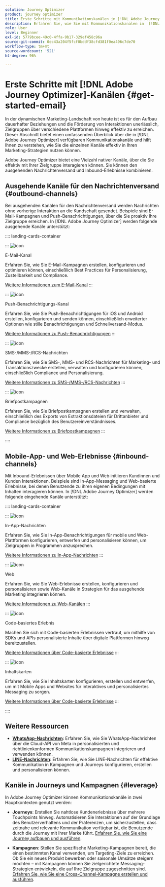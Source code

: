 ```yaml
---
solution: Journey Optimizer
product: journey optimizer
title: Erste Schritte mit Kommunikationskanälen in [!DNL Adobe Journey Optimizer]
description: Erfahren Sie, wie Sie mit Kommunikationskanälen in  [!DNL Adobe Journey Optimizer]  arbeiten.
role: User
level: Beginner
exl-id: 5779bcee-49c0-4ffa-9b17-329ef458c96a
source-git-commit: 0ec43a204f5fcf0bddf38cfd381f0ea496c7de70
workflow-type: tm+mt
source-wordcount: '521'
ht-degree: 96%

---
```



# Erste Schritte mit [!DNL Adobe Journey Optimizer]-Kanälen {#get-started-email}

In der dynamischen Marketing-Landschaft von heute ist es für den Aufbau dauerhafter Beziehungen und die Förderung von Interaktionen unerlässlich, Zielgruppen über verschiedene Plattformen hinweg effektiv zu erreichen. Dieser Abschnitt bietet einen umfassenden Überblick über die in [!DNL Adobe Journey Optimizer] verfügbaren Kommunikationskanäle und hilft Ihnen zu verstehen, wie Sie die einzelnen Kanäle effektiv in Ihren Marketing-Strategien nutzen können.

Adobe Journey Optimizer bietet eine Vielzahl nativer Kanäle, über die Sie effektiv mit Ihrer Zielgruppe interagieren können. Sie können den ausgehenden Nachrichtenversand und Inbound-Erlebnisse kombinieren.

## Ausgehende Kanäle für den Nachrichtenversand {#outbound-channels}

Bei ausgehenden Kanälen für den Nachrichtenversand werden Nachrichten ohne vorherige Interaktion an die Kundschaft gesendet. Beispiele sind E-Mail-Kampagnen und Push-Benachrichtigungen, über die Sie proaktiv Ihre Zielgruppe erreichen. In [!DNL Adobe Journey Optimizer] werden folgende ausgehende Kanäle unterstützt:

:::: landing-cards-container

:::
![icon](https://cdn.experienceleague.adobe.com/icons/envelope.svg)

E-Mail-Kanal

Erfahren Sie, wie Sie E-Mail-Kampagnen erstellen, konfigurieren und optimieren können, einschließlich Best Practices für Personalisierung, Zustellbarkeit und Compliance.

[Weitere Informationen zum E-Mail-Kanal](../../rp_landing_pages/email-landing-page.md)
:::

:::
![icon](https://cdn.experienceleague.adobe.com/icons/bell.svg)

Push-Benachrichtigungs-Kanal

Erfahren Sie, wie Sie Push-Benachrichtigungen für iOS und Android erstellen, konfigurieren und senden können, einschließlich erweiterter Optionen wie stille Benachrichtigungen und Schnellversand-Modus.

[Weitere Informationen zu Push-Benachrichtigungen](../../rp_landing_pages/push-landing-page.md)
:::

:::
![icon](https://cdn.experienceleague.adobe.com/icons/comment-dots.svg)

SMS-/MMS-/RCS-Nachrichten

Erfahren Sie, wie Sie SMS-, MMS- und RCS-Nachrichten für Marketing- und Transaktionszwecke erstellen, verwalten und konfigurieren können, einschließlich Compliance und Personalisierung.

[Weitere Informationen zu SMS-/MMS-/RCS-Nachrichten](../../rp_landing_pages/sms-landing-page.md)
:::

:::
![icon](https://cdn.experienceleague.adobe.com/icons/mail-bulk.svg)

Briefpostkampagnen

Erfahren Sie, wie Sie Briefpostkampagnen erstellen und verwalten, einschließlich des Exports von Extraktionsdateien für Drittanbieter und Compliance bezüglich des Benutzereinverständnisses.

[Weitere Informationen zu Briefpostkampagnen](../../rp_landing_pages/direct-mail-landing-page.md)
:::

::::

## Mobile-App- und Web-Erlebnisse {#inbound-channels}

Mit Inbound-Erlebnissen über Mobile App und Web initiieren Kundinnen und Kunden Interaktionen. Beispiele sind In-App-Messaging und Web-basierte Erlebnisse, bei denen Benutzende zu ihren eigenen Bedingungen mit Inhalten interagieren können. In [!DNL Adobe Journey Optimizer] werden folgende eingehende Kanäle unterstützt:

:::: landing-cards-container

:::
![icon](https://cdn.experienceleague.adobe.com/icons/mobile.svg)

In-App-Nachrichten

Erfahren Sie, wie Sie In-App-Benachrichtigungen für mobile und Web-Plattformen konfigurieren, entwerfen und personalisieren können, um Zielgruppen in Programmen anzusprechen.

[Weitere Informationen zu In-App-Nachrichten](../../rp_landing_pages/in-app-landing-page.md)
:::

:::
![icon](https://cdn.experienceleague.adobe.com/icons/globe.svg)

Web

Erfahren Sie, wie Sie Web-Erlebnisse erstellen, konfigurieren und personalisieren sowie Web-Kanäle in Strategien für das ausgehende Marketing integrieren können.

[Weitere Informationen zu Web-Kanälen](../../rp_landing_pages/web-landing-page.md)
:::

:::
![icon](https://cdn.experienceleague.adobe.com/icons/code.svg)

Code-basiertes Erlebnis

Machen Sie sich mit Code-basierten Erlebnissen vertraut, um mithilfe von SDKs und APIs personalisierte Inhalte über digitale Plattformen hinweg bereitzustellen.

[Weitere Informationen über Code-basierte Erlebnisse](../../rp_landing_pages/code-based-experience-landing-page.md)
:::

:::
![icon](https://cdn.experienceleague.adobe.com/icons/id-card.svg)

Inhaltskarten

Erfahren Sie, wie Sie Inhaltskarten konfigurieren, erstellen und entwerfen, um mit Mobile Apps und Websites für interaktives und personalisiertes Messaging zu sorgen.

[Weitere Informationen über Code-basierte Erlebnisse](../../rp_landing_pages/content-card-landing-page.md)
:::

::::


## Weitere Ressourcen

- **[WhatsApp-Nachrichten](../../rp_landing_pages/whatsapp-landing-page.md)**: Erfahren Sie, wie Sie WhatsApp-Nachrichten über die Cloud-API von Meta in personalisierten und richtlinienkonformen Kommunikationskampagnen integrieren und verwenden können.
- **[LINE-Nachrichten](../../rp_landing_pages/line-landing-page.md)**: Erfahren Sie, wie Sie LINE-Nachrichten für effektive Kommunikation in Kampagnen und Journeys konfigurieren, erstellen und personalisieren können.

## Kanäle in Journeys und Kampagnen {#leverage}

In Adobe Journey Optimizer können Kommunikationskanäle in zwei Hauptkontexten genutzt werden:

- **Journeys**: Erstellen Sie nahtlose Kundenerlebnisse über mehrere Touchpoints hinweg. Automatisieren Sie Interaktionen auf der Grundlage des Benutzerverhaltens und der Präferenzen, um sicherzustellen, dass zeitnahe und relevante Kommunikation verfügbar ist, die Benutzende durch die Journey mit Ihrer Marke führt. [Erfahren Sie, wie Sie eine Journey aufbauen und ausführen](../building-journeys/journey-gs.md).

- **Kampagnen**: Stellen Sie spezifische Marketing-Kampagnen bereit, die einen bestimmten Kanal verwenden, um Targeting-Ziele zu erreichen. Ob Sie ein neues Produkt bewerben oder saisonale Umsätze steigern möchten – mit Kampagnen können Sie zielgerichtete Messaging-Strategien entwickeln, die auf Ihre Zielgruppe zugeschnitten sind. [Erfahren Sie, wie Sie eine Cross-Channel-Kampagne erstellen und ausführen](../campaigns/get-started-with-campaigns.md).
